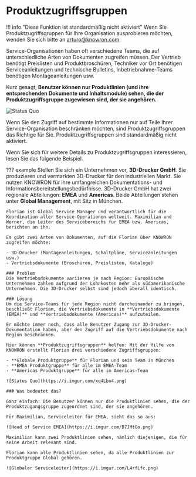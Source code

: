 # Produktzugriffsgruppen

!!! info "Diese Funktion ist standardmäßig nicht aktiviert"
    Wenn Sie Produktzugriffsgruppen für Ihre Organisation ausprobieren möchten, wenden Sie sich bitte an arturo@knowron.com.

Service-Organisationen haben oft verschiedene Teams, die auf unterschiedliche Arten von Dokumenten zugreifen müssen. Der Vertrieb benötigt Preislisten und Produktbroschüren, Techniker vor Ort benötigen Serviceanleitungen und technische Bulletins, Inbetriebnahme-Teams benötigen Montageanleitungen usw.

Kurz gesagt, **Benutzer können nur Produktlinien (und ihre entsprechenden Dokumente und Inhaltsmodule) sehen, die der Produktzugriffsgruppe zugewiesen sind, der sie angehören.**

![Status Quo](https://i.imgur.com/VnLylKq.png)

Wenn Sie den Zugriff auf bestimmte Informationen nur auf Teile Ihrer Service-Organisation beschränken möchten, sind Produktzugriffsgruppen das Richtige für Sie. Produktzugriffsgruppen sind standardmäßig nicht aktiviert.

Wenn Sie sich für weitere Details zu Produktzugriffsgruppen interessieren, lesen Sie das folgende Beispiel.

??? example
    Stellen Sie sich ein Unternehmen vor, **3D-Drucker GmbH**. Sie produzieren und vermarkten 3D-Drucker für den industriellen Markt. Sie nutzen KNOWRON für ihre umfangreichen Dokumentations- und Informationsbereitstellungsbedürfnisse. 3D-Drucker GmbH hat zwei regionale Abteilungen: **EMEA** und **Americas**. Beide Abteilungen stehen unter **Global Management**, mit Sitz in München.

    Florian ist Global Service Manager und verantwortlich für die Koordination aller Service-Operationen weltweit. Maximilian und Werner, die Leiter des Servicebereichs für EMEA bzw. Americas, berichten an ihn.

    Es gibt zwei Arten von Dokumenten, auf die Florian über KNOWRON zugreifen möchte:

    - 3D-Drucker (Montageanleitungen, Schaltpläne, Serviceanleitungen usw.)
    - Vertriebsdokumente (Broschüren, Preislisten, Kataloge)

    ### Problem
    Die Vertriebsdokumente variieren je nach Region: Europäische Unternehmen zahlen aufgrund der Lohnkosten mehr als südamerikanische Unternehmen. Die 3D-Drucker selbst sind jedoch überall identisch.

    ### Lösung
    Um die Service-Teams für jede Region nicht durcheinander zu bringen, beschließt Florian, die Vertriebsdokumente in **Vertriebsdokumente (EMEA)** und **Vertriebsdokumente (Americas)** aufzuteilen.

    Er möchte immer noch, dass alle Benutzer Zugang zur 3D-Drucker-Dokumentation haben, aber den Zugriff auf die Vertriebsdokumente nach Region beschränken.

    Hier können **Produktzugriffsgruppen** helfen: Mit der Hilfe von KNOWRON erstellt Florian drei verschiedene Zugriffsgruppen:

    - **Globale Produktgruppe** für Florian und sein Team in München
    - **EMEA Produktgruppe** für alle im EMEA-Team
    - **Americas Produktgruppe** für alle im Americas-Team

    ![Status Quo](https://i.imgur.com/xq4Lbn4.png)

    ### Was bedeutet das?

    Ganz einfach: Die Benutzer können nur die Produktlinien sehen, die der Produktzugangsgruppe zugeordnet sind, der sie angehören.

    Für Maximilian, Serviceleiter für EMEA, sieht das so aus:

    ![Head of Service EMEA](https://i.imgur.com/B7JMtGo.png)

    Maximilian kann zwei Produktlinien sehen, nämlich diejenigen, die für seine Arbeit relevant sind.

    Florian kann alle Produktlinien sehen, da alle Produktlinien zur Produktgruppe Global gehören.

    ![Globaler Serviceleiter](https://i.imgur.com/L4rfLfc.png)
